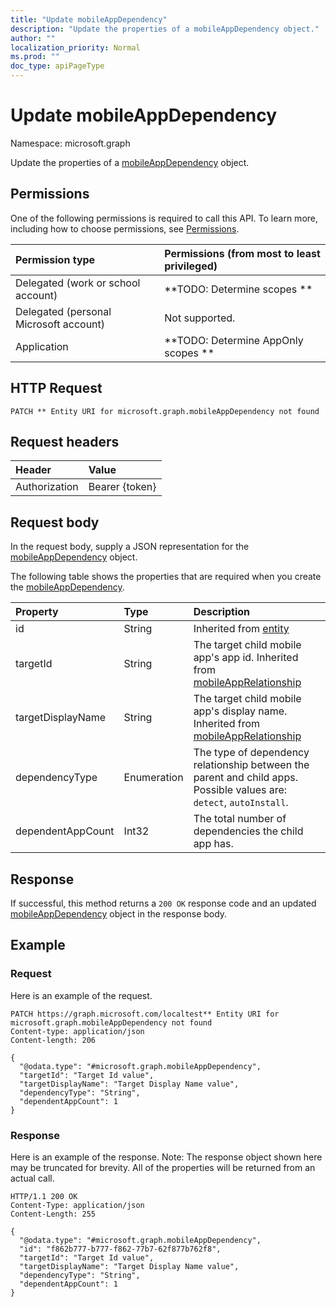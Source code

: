 ```yaml
---
title: "Update mobileAppDependency"
description: "Update the properties of a mobileAppDependency object."
author: ""
localization_priority: Normal
ms.prod: ""
doc_type: apiPageType
---
```


# Update mobileAppDependency

Namespace: microsoft.graph

Update the properties of a [mobileAppDependency](../resources/mobileappdependency.md) object.

## Permissions
One of the following permissions is required to call this API. To learn more, including how to choose permissions, see [Permissions](/concepts/permissions-reference.md).

|Permission type|Permissions (from most to least privileged)|
|:---|:---|
|Delegated (work or school account)|**TODO: Determine scopes **|
|Delegated (personal Microsoft account)|Not supported.|
|Application|**TODO: Determine AppOnly scopes **|

## HTTP Request
<!-- {
  "blockType": "ignored"
}
-->
``` http
PATCH ** Entity URI for microsoft.graph.mobileAppDependency not found
```

## Request headers
|Header|Value|
|:---|:---|
|Authorization|Bearer {token}|

## Request body
In the request body, supply a JSON representation for the [mobileAppDependency](../resources/mobileappdependency.md) object.

The following table shows the properties that are required when you create the [mobileAppDependency](../resources/mobileappdependency.md).

|Property|Type|Description|
|:---|:---|:---|
|id|String| Inherited from [entity](../resources/entity.md)|
|targetId|String|The target child mobile app's app id. Inherited from [mobileAppRelationship](../resources/intune-apps-mobileapprelationship.md)|
|targetDisplayName|String|The target child mobile app's display name. Inherited from [mobileAppRelationship](../resources/intune-apps-mobileapprelationship.md)|
|dependencyType|Enumeration|The type of dependency relationship between the parent and child apps. Possible values are: `detect`, `autoInstall`.|
|dependentAppCount|Int32|The total number of dependencies the child app has.|



## Response
If successful, this method returns a `200 OK` response code and an updated [mobileAppDependency](../resources/mobileappdependency.md) object in the response body.

## Example

### Request
Here is an example of the request.
<!-- {
  "blockType": "request",
  "name": "update_mobileappdependency"
}
-->
``` http
PATCH https://graph.microsoft.com/localtest** Entity URI for microsoft.graph.mobileAppDependency not found
Content-type: application/json
Content-length: 206

{
  "@odata.type": "#microsoft.graph.mobileAppDependency",
  "targetId": "Target Id value",
  "targetDisplayName": "Target Display Name value",
  "dependencyType": "String",
  "dependentAppCount": 1
}
```

### Response
Here is an example of the response. Note: The response object shown here may be truncated for brevity. All of the properties will be returned from an actual call.
<!-- {
  "blockType": "response",
  "truncated": true
}
-->
``` http
HTTP/1.1 200 OK
Content-Type: application/json
Content-Length: 255

{
  "@odata.type": "#microsoft.graph.mobileAppDependency",
  "id": "f862b777-b777-f862-77b7-62f877b762f8",
  "targetId": "Target Id value",
  "targetDisplayName": "Target Display Name value",
  "dependencyType": "String",
  "dependentAppCount": 1
}
```

